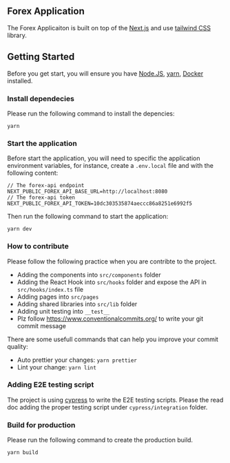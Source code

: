 ## Forex Application

The Forex Applicaiton is built on top of the [Next.js](https://nextjs.org/) and use [tailwind CSS](https://tailwindcss.com/docs/installation) library.

## Getting Started

Before you get start, you will ensure you have [Node.JS](https://nodejs.org/), [yarn](https://yarnpkg.com/), [Docker](https://www.docker.com/) installed.

### Install dependecies

Please run the following command to install the depencies:

```
yarn
```

### Start the application

Before start the application, you will need to specific the application environment variables, for instance, create a `.env.local` file and with the following content:

```
// The forex-api endpoint
NEXT_PUBLIC_FOREX_API_BASE_URL=http://localhost:8080
// The forex-api token
NEXT_PUBLIC_FOREX_API_TOKEN=10dc303535874aeccc86a8251e6992f5

```

Then run the following command to start the application:

```
yarn dev
```

### How to contribute

Please follow the following practice when you are contribte to the project.

- Adding the components into `src/components` folder
- Adding the React Hook into `src/hooks` folder and expose the API in `src/hooks/index.ts` file
- Adding pages into `src/pages`
- Adding shared libraries into `src/lib` folder
- Adding unit testing into `__test__`
- Plz follow https://www.conventionalcommits.org/ to write your git commit message

There are some usefull commands that can help you improve your commit quality:

- Auto prettier your changes: `yarn prettier`
- Lint your change: `yarn lint`

### Adding E2E testing script

The project is using [cypress](https://docs.cypress.io/) to write the E2E testing scripts. Please the read doc adding the proper testing script under `cypress/integration` folder.

### Build for production

Please run the following command to create the production build.

```
yarn build
```
